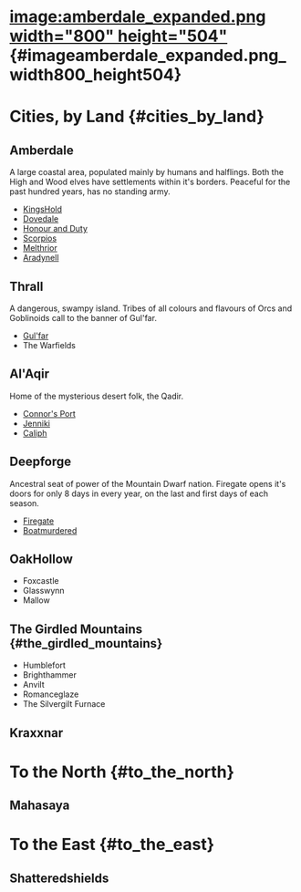 [image:amberdale\_expanded.png width=\"800\" height=\"504\"](image:amberdale_expanded.png_width="800"_height="504" "wikilink") {#imageamberdale_expanded.png_width800_height504}
==============================================================================================================================

Cities, by Land {#cities_by_land}
===============

Amberdale
---------

A large coastal area, populated mainly by humans and halflings. Both the
High and Wood elves have settlements within it\'s borders. Peaceful for
the past hundred years, has no standing army.

-   [KingsHold](KingsHold "wikilink")
-   [Dovedale](Dovedale "wikilink")
-   [Honour and Duty](Honour_and_Duty "wikilink")
-   [Scorpios](Scorpios "wikilink")
-   [Melthrior](Melthrior "wikilink")
-   [Aradynell](Aradynell "wikilink")

Thrall
------

A dangerous, swampy island. Tribes of all colours and flavours of Orcs
and Goblinoids call to the banner of Gul\'far.

-   [Gul\'far](Gul'far "wikilink")
-   The Warfields

Al\'Aqir
--------

Home of the mysterious desert folk, the Qadir.

-   [Connor\'s Port](Connor's_Port "wikilink")
-   [Jenniki](Jenniki "wikilink")
-   [Caliph](Caliph "wikilink")

Deepforge
---------

Ancestral seat of power of the Mountain Dwarf nation. Firegate opens
it\'s doors for only 8 days in every year, on the last and first days of
each season.

-   [Firegate](Firegate "wikilink")
-   [Boatmurdered](Boatmurdered "wikilink")

OakHollow
---------

-   Foxcastle
-   Glasswynn
-   Mallow

The Girdled Mountains {#the_girdled_mountains}
---------------------

-   Humblefort
-   Brighthammer
-   Anvilt
-   Romanceglaze
-   The Silvergilt Furnace

Kraxxnar
--------

To the North {#to_the_north}
============

Mahasaya
--------

To the East {#to_the_east}
===========

Shatteredshields
----------------
